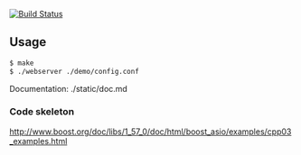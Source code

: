 [![Build Status](https://travis-ci.org/UCLA-CS130/Team10.svg?branch=master)](https://travis-ci.org/UCLA-CS130/Team10)


## Usage

```bash
$ make
$ ./webserver ./demo/config.conf
```

Documentation: ./static/doc.md

### Code skeleton
http://www.boost.org/doc/libs/1_57_0/doc/html/boost_asio/examples/cpp03_examples.html
